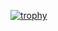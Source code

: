 [![trophy](https://github-profile-trophy.vercel.app/?username=jsvelte&theme=onedark)](https://github.com/ryo-ma/github-profile-trophy)
